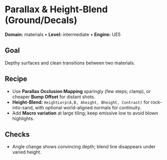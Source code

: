 # Parallax & Height-Blend (Ground/Decals)
**Domain:** materials • **Level:** intermediate • **Engine:** UE5
## Goal
Depthy surfaces and clean transitions between two materials.
## Recipe
- Use **Parallax Occlusion Mapping** sparingly (few steps; clamp), or cheaper **Bump Offset** for distant shots.
- **Height-Blend:** `HeightLerp(A,B, Aheight, Bheight, Contrast)` for rock-into-sand, with optional world-aligned normals for continuity.
- Add **Macro variation** at large tiling; keep emissive low to avoid blown highlights.
## Checks
- Angle change shows convincing depth; blend line disappears under varied height.
